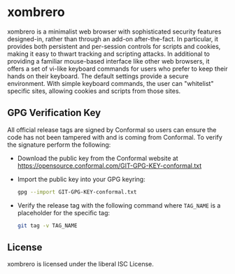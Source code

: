 xombrero
========

xombrero is a minimalist web browser with sophisticated security
features designed-in, rather than through an add-on after-the-fact. In
particular, it provides both persistent and per-session controls for
scripts and cookies, making it easy to thwart tracking and scripting
attacks.  In additional to providing a familiar mouse-based interface
like other web browsers, it offers a set of vi-like keyboard commands
for users who prefer to keep their hands on their keyboard.  The default
settings provide a secure environment. With simple keyboard commands,
the user can "whitelist" specific sites, allowing cookies and scripts
from those sites.

## GPG Verification Key

All official release tags are signed by Conformal so users can ensure the code
has not been tampered with and is coming from Conformal.  To verify the
signature perform the following:

- Download the public key from the Conformal website at
  https://opensource.conformal.com/GIT-GPG-KEY-conformal.txt

- Import the public key into your GPG keyring:
  ```bash
  gpg --import GIT-GPG-KEY-conformal.txt
  ```

- Verify the release tag with the following command where `TAG_NAME` is a
  placeholder for the specific tag:
  ```bash
  git tag -v TAG_NAME
  ```

## License

xombrero is licensed under the liberal ISC License.
